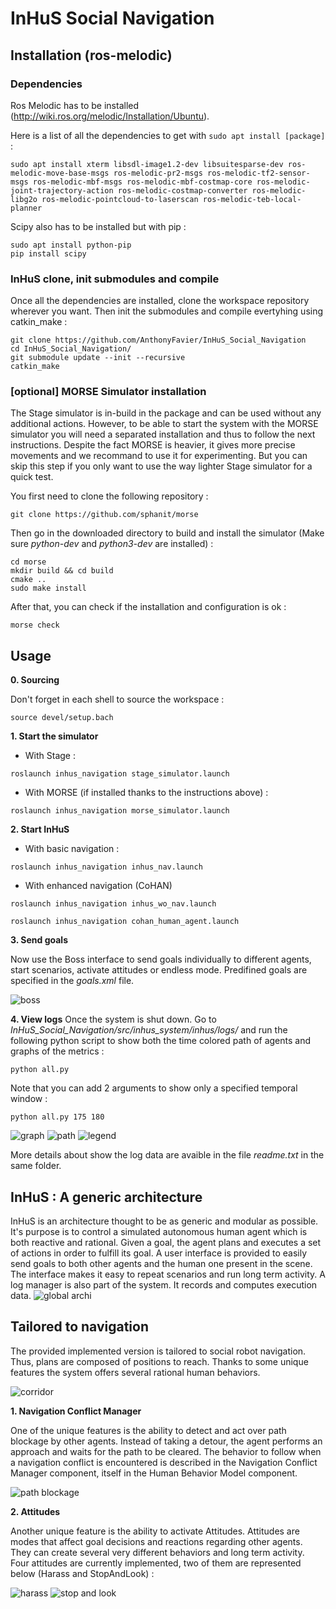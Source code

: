 # InHuS Social Navigation

## Installation (ros-melodic)

### Dependencies

Ros Melodic has to be installed (http://wiki.ros.org/melodic/Installation/Ubuntu).

Here is a list of all the dependencies to get with `sudo apt install [package]` :
```
sudo apt install xterm libsdl-image1.2-dev libsuitesparse-dev ros-melodic-move-base-msgs ros-melodic-pr2-msgs ros-melodic-tf2-sensor-msgs ros-melodic-mbf-msgs ros-melodic-mbf-costmap-core ros-melodic-joint-trajectory-action ros-melodic-costmap-converter ros-melodic-libg2o ros-melodic-pointcloud-to-laserscan ros-melodic-teb-local-planner
```

Scipy also has to be installed but with pip :
```
sudo apt install python-pip
pip install scipy
```

### InHuS clone, init submodules and compile 

Once all the dependencies are installed, clone the workspace repository wherever you want. Then init the submodules and compile evertyhing using catkin_make :
```
git clone https://github.com/AnthonyFavier/InHuS_Social_Navigation
cd InHuS_Social_Navigation/
git submodule update --init --recursive
catkin_make
```

### [optional] MORSE Simulator installation 

The Stage simulator is in-build in the package and can be used without any additional actions. However, to be able to start the system with the MORSE simulator you will need a separated installation and thus to follow the next instructions. Despite the fact MORSE is heavier, it gives more precise movements and we recommand to use it for experimenting. But you can skip this step if you only want to use the way lighter Stage simulator for a quick test.

You first need to clone the following repository :
```
git clone https://github.com/sphanit/morse
```
Then go in the downloaded directory to build and install the simulator (Make sure *python-dev* and *python3-dev* are installed) :
```
cd morse
mkdir build && cd build
cmake ..
sudo make install
```

After that, you can check if the installation and configuration is ok :
```
morse check
```

## Usage

**0. Sourcing**

Don't forget in each shell to source the workspace :
```
source devel/setup.bach
```

**1. Start the simulator**
* With Stage :
```
roslaunch inhus_navigation stage_simulator.launch 
```
* With MORSE (if installed thanks to the instructions above) :
```
roslaunch inhus_navigation morse_simulator.launch 
```
**2. Start InHuS**
* With basic navigation : 
```
roslaunch inhus_navigation inhus_nav.launch
```
* With enhanced navigation (CoHAN)
```
roslaunch inhus_navigation inhus_wo_nav.launch
```
```
roslaunch inhus_navigation cohan_human_agent.launch 
```
**3. Send goals**

Now use the Boss interface to send goals individually to different agents, start scenarios, activate attitudes or endless mode. Predifined goals are specified in the *goals.xml* file.

![boss](https://github.com/AnthonyFavier/images/blob/master/boss.png)

**4. View logs**
Once the system is shut down. Go to *InHuS_Social_Navigation/src/inhus_system/inhus/logs/* and run the following python script to show both the time colored path of agents and graphs of the metrics :
```
python all.py
```
Note that you can add 2 arguments to show only a specified temporal window :
```
python all.py 175 180
```
![graph](https://github.com/AnthonyFavier/images/blob/master/graphs_OO_smb_replan.png)
![path](https://github.com/AnthonyFavier/images/blob/master/paths_OO_smb_replan_new.png)
![legend](https://github.com/AnthonyFavier/images/blob/master/legend.png)

More details about show the log data are avaible in the file *readme.txt* in the same folder.

## InHuS : A generic architecture

InHuS is an architecture thought to be as generic and modular as possible. It's purpose is to control a simulated autonomous human agent which is both reactive and rational. Given a goal, the agent plans and executes a set of actions in order to fulfill its goal. A user interface is provided to easily send goals to both other agents and the human one present in the scene. The interface makes it easy to repeat scenarios and run long term activity. A log manager is also part of the system. It records and computes execution data.
![global archi](https://github.com/AnthonyFavier/images/blob/master/global_archi_grand.png)

## Tailored to navigation

The provided implemented version is tailored to social robot navigation. Thus, plans are composed of positions to reach. Thanks to some unique features the system offers several rational human behaviors. 

![corridor](https://github.com/AnthonyFavier/images/blob/master/nav_hateb.gif)

**1. Navigation Conflict Manager**

One of the unique features is the ability to detect and act over path blockage by other agents. Instead of taking a detour, the agent performs an approach and waits for the path to be cleared. The behavior to follow when a navigation conflict is encountered is described in the Navigation Conflict Manager component, itself in the Human Behavior Model component.

![path blockage](https://github.com/AnthonyFavier/images/blob/master/path_blocked.gif)

**2. Attitudes**

Another unique feature is the ability to activate Attitudes. Attitudes are modes that affect goal decisions and reactions regarding other agents. They can create several very different behaviors and long term activity. Four attitudes are currently implemented, two of them are represented below (Harass and StopAndLook) : 

![harass](https://github.com/AnthonyFavier/images/blob/master/attitude_harass.gif)
![stop and look](https://github.com/AnthonyFavier/images/blob/master/attitude_non_coop_stopLook.gif)


